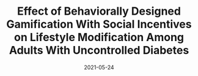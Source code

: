 ---
articlename2: iDiabetes
title: >-
  Effect of Behaviorally Designed Gamification With Social Incentives on Lifestyle Modification Among Adults With Uncontrolled Diabetes
date: '2021-05-24'
summary: >-
  In this randomized clinical trial of 361 adults with overweight or obesity and uncontrolled type 2 diabetes, gamification interventions designed to enhance support or competition each significantly increased physical activity relative to controls during the 1-year intervention, but gamification with collaboration did not significantly change physical activity relative to controls. All study arms had significant reductions in weight and hemoglobin A1c levels from baseline, but none of the gamification interventions resulted in significant differences in these outcomes relative to controls.
authors: 'Mitesh S. Patel, MD, MBA; Dylan S. Small, PhD; Joseph D. Harrison, MBDS; Victoria Hilbert, MPH, RD; Michael P. Fortunato, BA; Ai Leen Oon, BA; Charles A. L. Rareshide, MS; Kevin G. Volpp, MD, PhD'
externallink: >-
  https://jamanetwork.com/journals/jamanetworkopen/fullarticle/2780065
journal: JAMA Netw Open
---